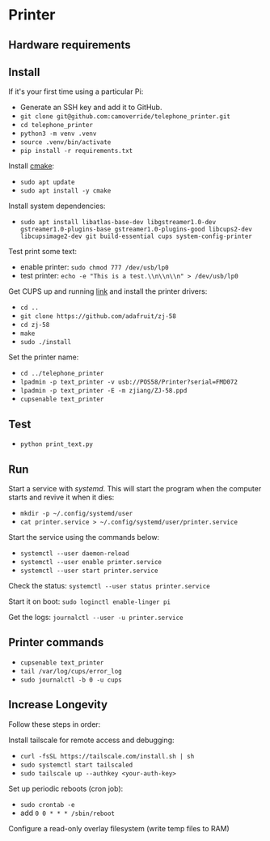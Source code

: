 # Printer



## Hardware requirements


## Install

If it's your first time using a particular Pi:

- Generate an SSH key and add it to GitHub.
- `git clone git@github.com:camoverride/telephone_printer.git`
- `cd telephone_printer`
- `python3 -m venv .venv`
- `source .venv/bin/activate`
- `pip install -r requirements.txt`

Install [cmake](https://lindevs.com/install-cmake-on-raspberry-pi/):

- `sudo apt update`
- `sudo apt install -y cmake`

Install system dependencies:

- `sudo apt install libatlas-base-dev libgstreamer1.0-dev gstreamer1.0-plugins-base gstreamer1.0-plugins-good libcups2-dev libcupsimage2-dev git build-essential cups system-config-printer`

Test print some text:

- enable printer: `sudo chmod 777 /dev/usb/lp0`
- test printer: `echo -e "This is a test.\\n\\n\\n" > /dev/usb/lp0`

Get CUPS up and running [link](https://cdn-learn.adafruit.com/downloads/pdf/networked-thermal-printer-using-cups-and-raspberry-pi.pdf) and install the printer drivers:

- `cd ..`
- `git clone https://github.com/adafruit/zj-58`
- `cd zj-58`
- `make`
- `sudo ./install`

Set the printer name:

- `cd ../telephone_printer`
- `lpadmin -p text_printer -v usb://POS58/Printer?serial=FMD072`
- `lpadmin -p text_printer -E -m zjiang/ZJ-58.ppd`
- `cupsenable text_printer`

## Test

- `python print_text.py`


## Run

Start a service with *systemd*. This will start the program when the computer starts and revive it when it dies:

- `mkdir -p ~/.config/systemd/user`
- `cat printer.service > ~/.config/systemd/user/printer.service`

Start the service using the commands below:

- `systemctl --user daemon-reload`
- `systemctl --user enable printer.service`
- `systemctl --user start printer.service`

Check the status: `systemctl --user status printer.service`

Start it on boot: `sudo loginctl enable-linger pi`

Get the logs: `journalctl --user -u printer.service`


## Printer commands

- `cupsenable text_printer`
- `tail /var/log/cups/error_log`
- `sudo journalctl -b 0 -u cups`


## Increase Longevity

Follow these steps in order:

Install tailscale for remote access and debugging:
- `curl -fsSL https://tailscale.com/install.sh | sh`
- `sudo systemctl start tailscaled`
- `sudo tailscale up --authkey <your-auth-key>`

Set up periodic reboots (cron job):
- `sudo crontab -e`
- add `0 0 * * * /sbin/reboot`

Configure a read-only overlay filesystem (write temp files to RAM)
